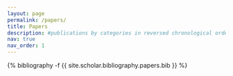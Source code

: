 ```yaml
---
layout: page
permalink: /papers/
title: Papers
description: #publications by categories in reversed chronological order. generated by jekyll-scholar.
nav: true
nav_order: 1
---
```

<!-- _pages/publications.md -->
<div class="publications">

{% bibliography -f {{ site.scholar.bibliography.papers.bib }} %}

</div>
